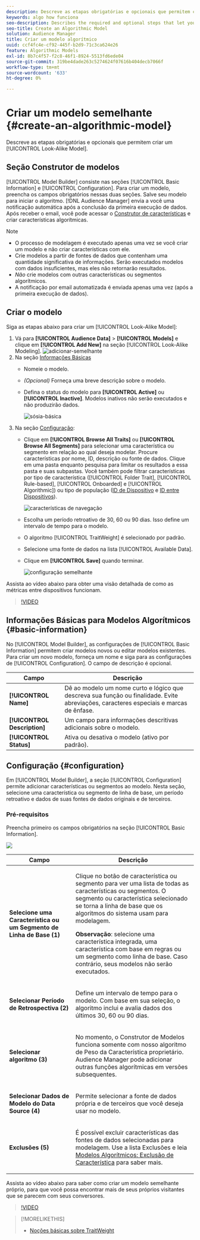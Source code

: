 ```yaml
---
description: Descreve as etapas obrigatórias e opcionais que permitem criar um modelo algorítmico no Construtor de modelos.
keywords: algo how funciona
seo-description: Describes the required and optional steps that let you create an algorithmic model in Model Builder.
seo-title: Create an Algorithmic Model
solution: Audience Manager
title: Criar um modelo algorítmico
uuid: ccf4fc4e-cf92-445f-b2d9-71c3ca624e26
feature: Algorithmic Models
exl-id: 8b7c4f57-f2c8-46f1-8924-5513fd6ede04
source-git-commit: 319be4dade263c5274624f07616b404decb7066f
workflow-type: tm+mt
source-wordcount: '633'
ht-degree: 0%

---
```


# Criar um modelo semelhante {#create-an-algorithmic-model}

Descreve as etapas obrigatórias e opcionais que permitem criar um [!UICONTROL Look-Alike Model].

## Seção Construtor de modelos

[!UICONTROL Model Builder] consiste nas seções [!UICONTROL Basic Information] e [!UICONTROL Configuration]. Para criar um modelo, preencha os campos obrigatórios nessas duas seções. Salve seu modelo para iniciar o algoritmo. [!DNL Audience Manager] envia a você uma notificação automática após a conclusão da primeira execução de dados. Após receber o email, você pode acessar o [Construtor de características](../../features/traits/about-trait-builder.md) e criar características algorítmicas.

>[!NOTE]
>
>* O processo de modelagem é executado apenas uma vez se você criar um modelo e não criar características com ele.
>* Crie modelos a partir de fontes de dados que contenham uma quantidade significativa de informações. Serão executados modelos com dados insuficientes, mas eles não retornarão resultados.
>* *Não* crie modelos com outras características ou segmentos algorítmicos.
>* A notificação por email automatizada é enviada apenas uma vez (após a primeira execução de dados).

## Criar o modelo

Siga as etapas abaixo para criar um [!UICONTROL Look-Alike Model]:

1. Vá para **[!UICONTROL Audience Data]** > **[!UICONTROL Models]** e clique em **[!UICONTROL Add New]** na seção [!UICONTROL Look-Alike Modeling].
   ![adicionar-semelhante](assets/look-alike-add.png)
1. Na seção [Informações Básicas](../../features/algorithmic-models/create-model.md#basic-information)
   * Nomeie o modelo.
   * *(Opcional)* Forneça uma breve descrição sobre o modelo.
   * Defina o status do modelo para **[!UICONTROL Active]** ou **[!UICONTROL Inactive]**. Modelos inativos não serão executados e não produzirão dados.

     ![sósia-básica](assets/look-alike-basic.png)
1. Na seção [Configuração](../../features/algorithmic-models/create-model.md#configuration):
   * Clique em **[!UICONTROL Browse All Traits]** ou **[!UICONTROL Browse All Segments]** para selecionar uma característica ou segmento em relação ao qual deseja modelar. Procure características por nome, ID, descrição ou fonte de dados. Clique em uma pasta enquanto pesquisa para limitar os resultados a essa pasta e suas subpastas. Você também pode filtrar características por tipo de característica ([!UICONTROL Folder Trait], [!UICONTROL Rule-based], [!UICONTROL Onboarded] e [!UICONTROL Algorithmic]) ou tipo de população ([ID de Dispositivo](../../reference/ids-in-aam.md) e [ID entre Dispositivos](../../reference/ids-in-aam.md)).

     ![características de navegação](assets/browse-traits.png)
   * Escolha um período retroativo de 30, 60 ou 90 dias. Isso define um intervalo de tempo para o modelo.
   * O algoritmo [!UICONTROL TraitWeight] é selecionado por padrão.
   * Selecione uma fonte de dados na lista [!UICONTROL Available Data].
   * Clique em **[!UICONTROL Save]** quando terminar.

     ![configuração semelhante](assets/look-alike-configuration.png)

Assista ao vídeo abaixo para obter uma visão detalhada de como as métricas entre dispositivos funcionam.

>[!VIDEO](https://experienceleague.adobe.com/docs/audience-manager-learn/tutorials/build-and-manage-audiences/profile-merge/understanding-cross-device-metrics-in-audience-manager.html)

## Informações Básicas para Modelos Algorítmicos {#basic-information}

<!-- r_model_basic.xml -->

No [!UICONTROL Model Builder], as configurações de [!UICONTROL Basic Information] permitem criar modelos novos ou editar modelos existentes. Para criar um novo modelo, forneça um nome e siga para as configurações de [!UICONTROL Configuration]. O campo de descrição é opcional.

| Campo | Descrição |
|---|---|
| **[!UICONTROL Name]** | Dê ao modelo um nome curto e lógico que descreva sua função ou finalidade. Evite abreviações, caracteres especiais e marcas de ênfase. |
| **[!UICONTROL Description]** | Um campo para informações descritivas adicionais sobre o modelo. |
| **[!UICONTROL Status]** | Ativa ou desativa o modelo (ativo por padrão). |

## Configuração {#configuration}

Em [!UICONTROL Model Builder], a seção [!UICONTROL Configuration] permite adicionar características ou segmentos ao modelo. Nesta seção, selecione uma característica ou segmento de linha de base, um período retroativo e dados de suas fontes de dados originais e de terceiros.

<!-- r_model_configuration.xml -->

### Pré-requisitos

Preencha primeiro os campos obrigatórios na seção [!UICONTROL Basic Information].

![](assets/lam_exclude_traits_numbered.png)

<table id="table_7A6BE5E5498D4776A30323B743954150"> 
 <thead> 
  <tr> 
   <th colname="col1" class="entry"> Campo </th> 
   <th colname="col2" class="entry"> Descrição </th> 
  </tr> 
 </thead>
 <tbody> 
  <tr> 
   <td colname="col1"> <p><b>Selecione uma Característica ou um Segmento de Linha de Base (1)</b> </p> </td> 
   <td colname="col2"> <p>Clique no botão de característica ou segmento para ver uma lista de todas as características ou segmentos. O segmento ou característica selecionado se torna a linha de base que os algoritmos do sistema usam para modelagem. </p> <p> <p><b>Observação</b>: selecione uma característica integrada, uma característica com base em regras ou um segmento como linha de base. Caso contrário, seus modelos não serão executados. </p> </p> </td> 
  </tr> 
  <tr> 
   <td colname="col1"> <p><b>Selecionar Período de Retrospectiva (2)</b> </p> </td> 
   <td colname="col2"> <p>Define um intervalo de tempo para o modelo. Com base em sua seleção, o algoritmo inclui e avalia dados dos últimos 30, 60 ou 90 dias. </p> </td> 
  </tr> 
  <tr> 
   <td colname="col1"> <p><b>Selecionar algoritmo (3)</b> </p> </td> 
   <td colname="col2"> <p>No momento, o Construtor de Modelos funciona somente com nosso algoritmo <span class="keyword"> de Peso da Característica</span> proprietário. <span class="keyword"> Audience Manager</span> pode adicionar outras funções algorítmicas em versões subsequentes. </p> </td>
  </tr>
  <tr> 
   <td colname="col1"> <p><b>Selecionar Dados de Modelo do Data Source (4)</b> </p> </td> 
   <td colname="col2"> <p>Permite selecionar a fonte de dados própria e de terceiros que você deseja usar no modelo. </p> </td>
  </tr> 
  <tr> 
   <td colname="col1"> <p><b>Exclusões (5)</b> </p> </td> 
   <td colname="col2"> <p>É possível excluir características das fontes de dados selecionadas para modelagem. Use a lista <span class="wintitle"> Exclusões</span> e leia <a href="../../features/algorithmic-models/trait-exclusion-algo-models.md"> Modelos Algorítmicos: Exclusão de Característica</a> para saber mais. </p> </td>
  </tr> 
 </tbody>
</table>

Assista ao vídeo abaixo para saber como criar um modelo semelhante próprio, para que você possa encontrar mais de seus próprios visitantes que se parecem com seus conversores.

>[!VIDEO](https://video.tv.adobe.com/v/23504/)

>[!MORELIKETHIS]
>
>* [Noções básicas sobre TraitWeight](../../features/algorithmic-models/understanding-models.md#understanding-traitweight)
